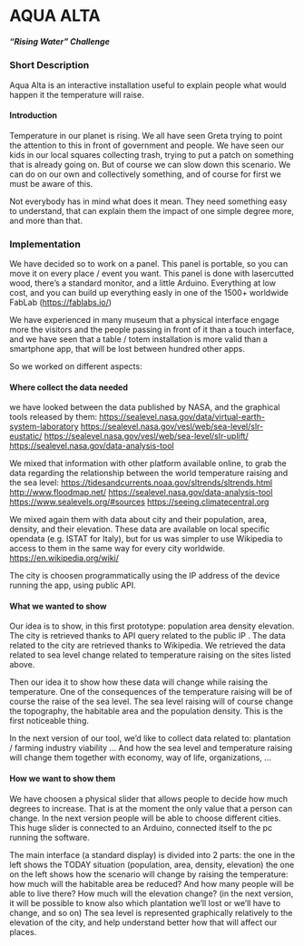 # AQUA ALTA
##### “Rising Water” Challenge


### Short Description
Aqua Alta is an interactive installation useful to explain people what would happen it the temperature will raise.

#### Introduction
Temperature in our planet is rising. 
We all have seen Greta trying to point the attention to this in front of government and people.
We have seen our kids in our local squares collecting trash, trying to put a patch on something that is already going on.
But of course we can slow down this scenario.
We can do on our own and collectively something, and of course for first we must be aware of this.

Not everybody has in mind what does it mean.
They need something easy to understand, that can explain them the impact of one simple degree more, and more than that.

### Implementation
We have decided so to work on a panel.
This panel is portable, so you can move it on every place / event you want.
This panel is done with lasercutted wood, there’s a standard monitor, and a little Arduino.
Everything at low cost, and you can build up everything easly in one of the 1500+ worldwide FabLab (https://fablabs.io/)

We have experienced in many museum that a physical interface  engage more the visitors and the people passing in front of it than a touch interface, and we have seen that a table / totem installation is more valid than a smartphone app, that will be lost between hundred other apps.

So we worked on different aspects:
#### Where collect the data needed
we have looked between the data published by NASA, and the graphical tools released by them:
https://sealevel.nasa.gov/data/virtual-earth-system-laboratory
https://sealevel.nasa.gov/vesl/web/sea-level/slr-eustatic/
https://sealevel.nasa.gov/vesl/web/sea-level/slr-uplift/
https://sealevel.nasa.gov/data-analysis-tool

We mixed that information with other platform available online, to grab the data regarding the relationship between the world temperature raising and the sea level:
https://tidesandcurrents.noaa.gov/sltrends/sltrends.html
http://www.floodmap.net/
https://sealevel.nasa.gov/data-analysis-tool
https://www.sealevels.org/#sources
https://seeing.climatecentral.org

We mixed again them with data about city and their population, area, density, and their elevation. These data are available on local specific opendata (e.g. ISTAT for Italy), but for us was simpler to use Wikipedia to access to them in the same way for every city worldwide.
https://en.wikipedia.org/wiki/

The city is choosen programmatically using the IP address of the device running the app, using public API. 

#### What we wanted to show
Our idea is to show, in this first prototype:
population
area
density
elevation.
The city is retrieved thanks to API query related to the public IP .
The data related to the city are retrieved thanks to Wikipedia.
We retrieved the data related to sea level change related to temperature raising on the sites listed above.
 
Then our idea it to show how these data will change while raising the temperature.
One of the consequences of the temperature raising will be of course the raise of the sea level.
The sea level raising will of course change the topography, the habitable area and the population density. This is the first noticeable thing.

In the next version of our tool, we’d like to collect data related to:
plantation / farming
industry
viability
...
And how the sea level and temperature raising will change them together with economy, way of life, organizations, ...



#### How we want to show them
We have choosen a physical slider that allows people to decide how much degrees to increase.
That is at the moment the only value that a person can change.
In the next version people will be able to choose different cities.
This huge slider is connected to an Arduino, connected itself to the pc running the software.

The main interface (a standard display) is divided into 2 parts:
the one in the left shows the TODAY situation (population, area, density, elevation)
the one on the left shows how the scenario will change by raising the temperature: how much will the habitable area be reduced? And how many people will be able to live there? How much will the elevation change?
(in the next version, it will be possible to know also which plantation we’ll lost or we’ll have to change, and so on)
The sea level is represented graphically relatively to the elevation of the city, and help understand better how that will affect our places.
